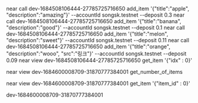 near call dev-1684508106444-27785725716650 add_item '{"title":"apple", "description":"amazing"}' --accountId songsk.testnet --deposit 0.3
near call dev-1684508106444-27785725716650 add_item '{"title":"banana", "description":"good"}' --accountId songsk.testnet --deposit 0.1
near call dev-1684508106444-27785725716650 add_item '{"title":"melon", "description":"sweet"}' --accountId songsk.testnet --deposit 0.11
near call dev-1684508106444-27785725716650 add_item '{"title":"orange", "description":"wooo", "src":"링크"}' --accountId songsk.testnet --deposit 0.09
near view dev-1684508106444-27785725716650 get_item '{"idx" : 0}'

near view dev-1684600008709-31870777384001 get_number_of_items

near view dev-1684600008709-31870777384001 get_item '{"item_id" : 0}'

dev-1684600008709-31870777384001